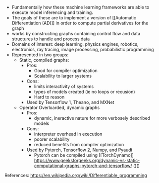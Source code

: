 * Fundamentally how these machine learning frameworks are able to execute model inferencing and training.
* The goals of these are to implement a version of [[Automatic Differentiation (AD)]] in order to compute partial derivatives for the graph
* works by constructing graphs containing control flow and data structures to handle and process data
* Domains of interest: deep learning, physics engines, robotics, electronics, ray tracing, image processing, probabilistic programming
* Represented in two groups:
	* Static, compiled graphs:
		* Pros:
			* Good for compiler optimization
			* Scalability to larger systems
		* Cons: 
			* limits interactivity of systems 
			* types of models created (ie no loops or recusion) 
			* Hard to reason
		* Used by Tensorflow 1, Theano, and MXNet
	* Operator Overloarded, dynamic graphs
		* Pros: 
			* dynamic, ineractive nature for more verbosely described models
		* Cons:
			* interpreter overhead in execution
			* poorer scalability
			* reduced benefits from compiler optimzation
		* Used by Pytorch, Tensorflow 2, Numpy, and Pyaudi
			* Pytorch can be compiled using [[TorchDynamo]]
https://www.geeksforgeeks.org/dynamic-vs-static-computational-graphs-pytorch-and-tensorflow/ ()()



References:
https://en.wikipedia.org/wiki/Differentiable_programming








